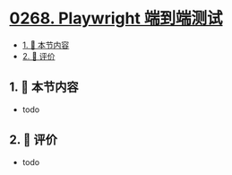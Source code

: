# [0268. Playwright 端到端测试](https://github.com/tnotesjs/TNotes.react/tree/main/notes/0268.%20Playwright%20%E7%AB%AF%E5%88%B0%E7%AB%AF%E6%B5%8B%E8%AF%95)

<!-- region:toc -->

- [1. 🎯 本节内容](#1--本节内容)
- [2. 🫧 评价](#2--评价)

<!-- endregion:toc -->

## 1. 🎯 本节内容

- todo

## 2. 🫧 评价

- todo
